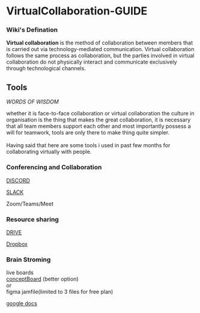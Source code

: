 # VirtualCollaboration-GUIDE

### Wiki's Defination

**Virtual collaboration** is the method of collaboration between members that is carried out via technology-mediated communication. Virtual collaboration follows the same process as collaboration, but the parties involved in virtual collaboration do not physically interact and communicate exclusively through technological channels.

## Tools

*WORDS OF WISDOM* <br />

whether it is face-to-face collaboration or virtual collaboration the culture in organisation is the thing that makes the great collaboration, it is necessary that all team  members support each other and most importantly possess a will for teamwork, tools are only there to make thing quite simpler.  <br />
<br />
Having said that here are some tools i used in past few months for collaborating virtually with people.

### Conferencing and Collaboration <br/>
[DISCORD](https://discord.com/why-discord-is-different)

[SLACK](https://slack.com/intl/en-in/)

Zoom/Teams/Meet



### Resource sharing
[DRIVE]()

[Dropbox](https://www.dropbox.com/?_hp=c)



### Brain Stroming
live boards <br />
[conceptBoard](https://conceptboard.com/) (better option)<br/>
or  <br/>
figma jamfile(limited to 3 files for free plan)

[google docs](https://www.google.com/docs/about/)
